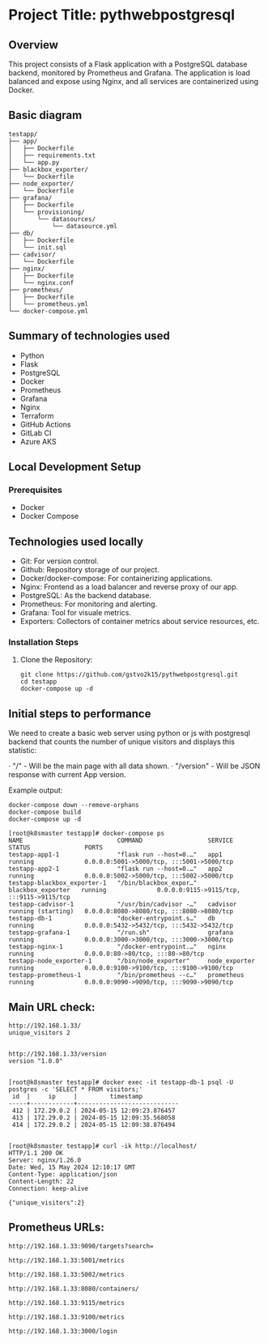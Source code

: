 # Project Title: pythwebpostgresql
## Overview
This project consists of a Flask application with a PostgreSQL database backend, monitored by Prometheus and Grafana. The application is load balanced and expose using Nginx, and all services are containerized using Docker.


## Basic diagram

```
testapp/
├── app/
│   ├── Dockerfile
│   ├── requirements.txt
│   └── app.py
├── blackbox_exporter/
│   └── Dockerfile
├── node_exporter/
│   └── Dockerfile
├── grafana/
│   ├── Dockerfile
│   └── provisioning/
│       └── datasources/
│           └── datasource.yml
├── db/
│   ├── Dockerfile
│   └── init.sql
├── cadvisor/
│   └── Dockerfile
├── nginx/
│   ├── Dockerfile
│   └── nginx.conf
├── prometheus/
│   ├── Dockerfile
│   └── prometheus.yml
└── docker-compose.yml
```


## Summary of technologies used
- Python
- Flask
- PostgreSQL
- Docker
- Prometheus
- Grafana
- Nginx
- Terraform
- GitHub Actions
- GitLab CI
- Azure AKS


## Local Development Setup
### Prerequisites
- Docker
- Docker Compose


## Technologies used locally
- Git: For version control.
- Github: Repository storage of our project.
- Docker/docker-compose: For containerizing applications.
- Nginx: Frontend as a load balancer and reverse proxy of our app.
- PostgreSQL: As the backend database.
- Prometheus: For monitoring and alerting.
- Grafana: Tool for visuale metrics.
- Exporters: Collectors of container metrics about service resources, etc.


### Installation Steps
1. Clone the Repository:
   ```
   git clone https://github.com/gstvo2k15/pythwebpostgresql.git
   cd testapp
   docker-compose up -d
   ```


## Initial steps to performance

We need to create a basic web server using python or js with postgresql backend that counts the number of unique visitors and displays
this statistic:

· "/" - Will be the main page with all data shown.
· "/version" - Will be JSON response with current App version. 


Example output:
```
docker-compose down --remove-orphans
docker-compose build
docker-compose up -d
 
[root@k8smaster testapp]# docker-compose ps
NAME                          COMMAND                  SERVICE             STATUS               PORTS
testapp-app1-1                "flask run --host=0.…"   app1                running              0.0.0.0:5001->5000/tcp, :::5001->5000/tcp
testapp-app2-1                "flask run --host=0.…"   app2                running              0.0.0.0:5002->5000/tcp, :::5002->5000/tcp
testapp-blackbox_exporter-1   "/bin/blackbox_expor…"   blackbox_exporter   running              0.0.0.0:9115->9115/tcp, :::9115->9115/tcp
testapp-cadvisor-1            "/usr/bin/cadvisor -…"   cadvisor            running (starting)   0.0.0.0:8080->8080/tcp, :::8080->8080/tcp
testapp-db-1                  "docker-entrypoint.s…"   db                  running              0.0.0.0:5432->5432/tcp, :::5432->5432/tcp
testapp-grafana-1             "/run.sh"                grafana             running              0.0.0.0:3000->3000/tcp, :::3000->3000/tcp
testapp-nginx-1               "/docker-entrypoint.…"   nginx               running              0.0.0.0:80->80/tcp, :::80->80/tcp
testapp-node_exporter-1       "/bin/node_exporter"     node_exporter       running              0.0.0.0:9100->9100/tcp, :::9100->9100/tcp
testapp-prometheus-1          "/bin/prometheus --c…"   prometheus          running              0.0.0.0:9090->9090/tcp, :::9090->9090/tcp
```


## Main URL check:
```
http://192.168.1.33/
unique_visitors	2


http://192.168.1.33/version
version	"1.0.0"


[root@k8smaster testapp]# docker exec -it testapp-db-1 psql -U postgres -c 'SELECT * FROM visitors;'
 id  |     ip     |         timestamp
-----+------------+----------------------------
 412 | 172.29.0.2 | 2024-05-15 12:09:23.876457
 413 | 172.29.0.2 | 2024-05-15 12:09:35.568058
 414 | 172.29.0.2 | 2024-05-15 12:09:38.876494


[root@k8smaster testapp]# curl -ik http://localhost/
HTTP/1.1 200 OK
Server: nginx/1.26.0
Date: Wed, 15 May 2024 12:10:17 GMT
Content-Type: application/json
Content-Length: 22
Connection: keep-alive

{"unique_visitors":2}
```

## Prometheus URLs:
```
http://192.168.1.33:9090/targets?search=

http://192.168.1.33:5001/metrics

http://192.168.1.33:5002/metrics

http://192.168.1.33:8080/containers/

http://192.168.1.33:9115/metrics

http://192.168.1.33:9100/metrics

http://192.168.1.33:3000/login
```




